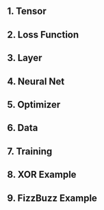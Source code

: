 ## 1. Tensor
## 2. Loss Function
## 3. Layer
## 4. Neural Net
## 5. Optimizer
## 6. Data
## 7. Training
## 8. XOR Example
## 9. FizzBuzz Example